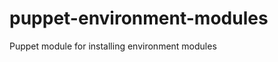 puppet-environment-modules
==========================

Puppet module for installing environment modules
